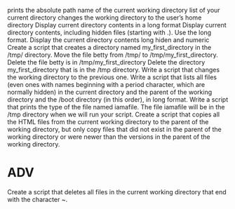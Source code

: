  prints the absolute path name of the current working directory
 list of your current directory
changes the working directory to the user’s home directory
Display current directory contents in a long format
Display current directory contents, including hidden files (starting with .). Use the long format.
Display the current directory contents long hiden and numeric 
Create a script that creates a directory named my_first_directory in the /tmp/ directory.
Move the file betty from /tmp/ to /tmp/my_first_directory.
Delete the file betty is in /tmp/my_first_directory
Delete the directory my_first_directory that is in the /tmp directory.
Write a script that changes the working directory to the previous one.
Write a script that lists all files (even ones with names beginning with a period character, which are normally hidden) in the current directory and the parent of the working directory and the /boot directory (in this order), in long format.
Write a script that prints the type of the file named iamafile. The file iamafile will be in the /tmp directory when we will run your script.
Create a script that copies all the HTML files from the current working directory to the parent of the working directory, but only copy files that did not exist in the parent of the working directory or were newer than the versions in the parent of the working directory.

# ADV

Create a script that deletes all files in the current working directory that end with the character ~.